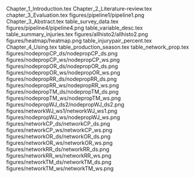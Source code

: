 Chapter_1_Introduction.tex
Chapter_2_Literature-review.tex
chapter_3_Evaluation.tex
figures/pipeline1/pipeline1.png
Chapter_3_Abstract.tex
table_survey_data.tex
figures/pipeline4/pipeline4.png
table_variable_desc.tex
table_summary_injuries.tex
figures/allhisto2/allhisto2.png
figures/heatmap/heatmap.png
table_injurypair_percent.tex
Chapter_4_Using.tex
table_production_season.tex
table_network_prop.tex
figures/nodepropCP_ds/nodepropCP_ds.png
figures/nodepropCP_ws/nodepropCP_ws.png
figures/nodepropOR_ds/nodepropOR_ds.png
figures/nodepropOR_ws/nodepropOR_ws.png
figures/nodepropRR_ds/nodepropRR_ds.png
figures/nodepropRR_ws/nodepropRR_ws.png
figures/nodepropTM_ds/nodepropTM_ds.png
figures/nodepropTM_ws/nodepropTM_ws.png
figures/nodepropWJ_ds2/nodepropWJ_ds2.png
figures/networkWJ_ws1/networkWJ_ws1.png
figures/nodepropWJ_ws/nodepropWJ_ws.png
figures/networkCP_ds/networkCP_ds.png
figures/networkCP_ws/networkCP_ws.png
figures/networkOR_ds/networkOR_ds.png
figures/networkOR_ws/networkOR_ws.png
figures/networkRR_ds/networkRR_ds.png
figures/networkRR_ws/networkRR_ws.png
figures/networkTM_ds/networkTM_ds.png
figures/networkTM_ws/networkTM_ws.png
